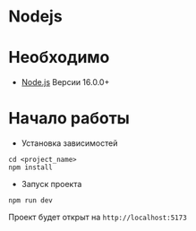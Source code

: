 # Nodejs

# Необходимо

-   [Node.js](https://nodejs.org/en/) Версии 16.0.0+

# Начало работы

-   Установка зависимостей

```
cd <project_name>
npm install
```

-   Запуск проекта

```
npm run dev
```

Проект будет открыт на `http://localhost:5173`

